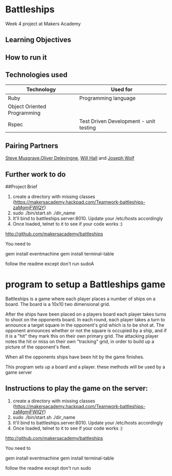 # Battleships
Week 4 project at Makers Academy

## Learning Objectives

## How to run it

## Technologies used
|Technology                 |Used for                        |
|---------------------------|--------------------------------|
|Ruby                       |Programming language            |
|Object Oriented Programming|  |
|Rspec                      |Test Driven Development - unit testing  |



## Pairing Partners

[Steve Musgrave],[Oliver Delevingne], [Will Hall] and [Joseph Wolf]

[Steve Musgrave]:https://github.com/StephanMusgrave
[Oliver Delevingne]:https://github.com/odelevingne
[Will Hall]:https://github.com/willhall88
[Joseph Wolf]:https://github.com/josephwolf

## Further work to do

##Project Brief
1. create a directory with missing classes (https://makersacademy.hackpad.com/Teamwork-battleships-zaMgmjFWlQY)
2. sudo ./bin/start.sh ./dir_name
3. It'll bind to battleships.server:8010. Update your /etc/hosts accordingly
4. Once loaded, telnet to it to see if your code works :)

http://github.com/makersacademy/battleships

You need to

gem install eventmachine
gem install terminal-table

follow the readme except don't run sudoA 

program to setup a Battleships game
=====================================

Battleships is a game where each player places a number of ships on a board. The board is a 10x10 two dimensional grid.

After the ships have been placed on a players board each player takes turns to shoot on the opponents board. In each round, each player takes a turn to announce a target square in the opponent's grid which is to be shot at. The opponent announces whether or not the square is occupied by a ship, and if it is a "hit" they mark this on their own primary grid. The attacking player notes the hit or miss on their own "tracking" grid, in order to build up a picture of the opponent's fleet.

When all the opponents ships have been hit by the game finishes.

This program sets up a board and a player.  these methods will be used by a game server

Instructions to play the game on the server:
--------------------------------------------

1. create a directory with missing classes (https://makersacademy.hackpad.com/Teamwork-battleships-zaMgmjFWlQY)
2. sudo ./bin/start.sh ./dir_name
3. It'll bind to battleships.server:8010. Update your /etc/hosts accordingly
4. Once loaded, telnet to it to see if your code works :)

http://github.com/makersacademy/battleships

You need to

gem install eventmachine
gem install terminal-table

follow the readme except don't run sudo